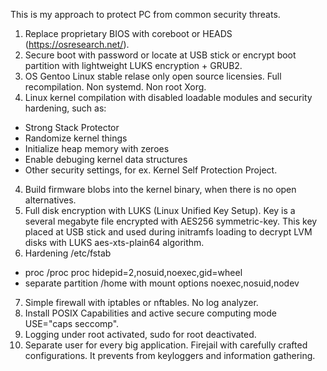 This is my approach to protect PC from common security threats.
1. Replace proprietary BIOS with coreboot or HEADS (https://osresearch.net/).
2. Secure boot with password or locate at USB stick or encrypt boot partition with lightweight LUKS encryption + GRUB2.
2. OS Gentoo Linux stable relase only open source licensies. Full recompilation. Non systemd. Non root Xorg.
3. Linux kernel compilation with disabled loadable modules and security hardening, such as:
- Strong Stack Protector
- Randomize kernel things
- Initialize heap memory with zeroes
- Enable debuging kernel data structures
- Other security settings, for ex. Kernel Self Protection Project.
4. Build firmware blobs into the kernel binary, when there is no open alternatives.
5. Full disk encryption with LUKS (Linux Unified Key Setup). Key is a several megabyte file encrypted with AES256 symmetric-key. This key placed at USB stick and used during initramfs loading to decrypt LVM disks with LUKS aes-xts-plain64 algorithm.
6. Hardening /etc/fstab
- proc /proc proc hidepid=2,nosuid,noexec,gid=wheel
- separate partition /home with mount options noexec,nosuid,nodev
7. Simple firewall with iptables or nftables. No log analyzer.
8. Install POSIX Capabilities and active secure computing mode USE="caps seccomp".
9. Logging under root activated, sudo for root deactivated.
10. Separate user for every big application. Firejail with carefully crafted configurations. It prevents from keyloggers and information gathering.
